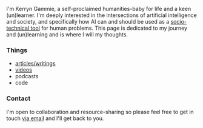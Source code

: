 I'm Kerryn Gammie, a self-proclaimed humanities-baby for life and a keen (un)learner. I'm deeply interested in the intersections of artificial intelligence and society, and specifically how AI can and should be used as a [socio-technical tool](https://arxiv.org/abs/2007.04068) for human problems. This page is dedicated to my journey and (un)learning and is where I will my thoughts.

### Things

- [articles/writings](https://kgamm.medium.com/)
- [videos](https://github.com/elevsev/kgammie.github.io/blob/gh-pages/videos.md) 
- podcasts
- code



### Contact

I'm open to collaboration and resource-sharing so please feel free to get in touch [via email](kgammie94@gmail.com) and I'll get back to you.
